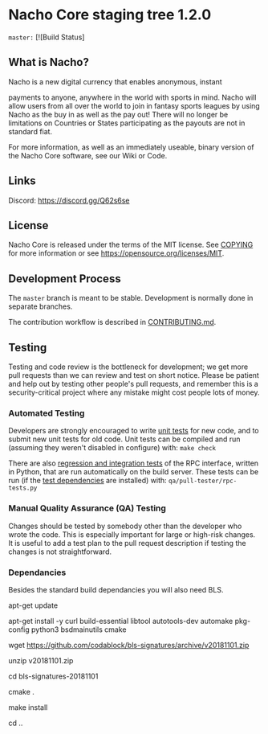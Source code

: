 
Nacho Core staging tree 1.2.0
===============================


`master:` [![Build Status]

What is Nacho?
----------------

Nacho is a new digital currency that enables anonymous, instant

payments to anyone, anywhere in the world with sports in mind. Nacho will allow users from all over the world to join in fantasy sports leagues by using Nacho as the buy in as well as the pay out! There will no longer be limitations on Countries or States participating as the payouts are not in standard fiat.


For more information, as well as an immediately useable, binary version of
the Nacho Core software, see our Wiki or Code.


Links
-------
Discord: https://discord.gg/Q62s6se


License
-------

Nacho Core is released under the terms of the MIT license. See [COPYING](COPYING) for more
information or see https://opensource.org/licenses/MIT.

Development Process
-------------------

The `master` branch is meant to be stable. Development is normally done in separate branches.

The contribution workflow is described in [CONTRIBUTING.md](CONTRIBUTING.md).

Testing
-------

Testing and code review is the bottleneck for development; we get more pull
requests than we can review and test on short notice. Please be patient and help out by testing
other people's pull requests, and remember this is a security-critical project where any mistake might cost people
lots of money.

### Automated Testing

Developers are strongly encouraged to write [unit tests](/doc/unit-tests.md) for new code, and to
submit new unit tests for old code. Unit tests can be compiled and run
(assuming they weren't disabled in configure) with: `make check`

There are also [regression and integration tests](/qa) of the RPC interface, written
in Python, that are run automatically on the build server.
These tests can be run (if the [test dependencies](/qa) are installed) with: `qa/pull-tester/rpc-tests.py`



### Manual Quality Assurance (QA) Testing

Changes should be tested by somebody other than the developer who wrote the
code. This is especially important for large or high-risk changes. It is useful
to add a test plan to the pull request description if testing the changes is
not straightforward.

### Dependancies 

Besides the standard build dependancies you will also need BLS.

apt-get update

apt-get install -y curl build-essential libtool autotools-dev automake pkg-config python3 bsdmainutils cmake

wget https://github.com/codablock/bls-signatures/archive/v20181101.zip

unzip v20181101.zip

cd bls-signatures-20181101

cmake .

make install

cd ..